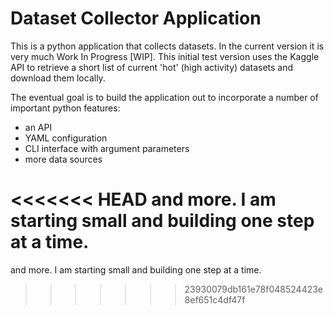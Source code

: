 # Dataset Collector Application

This is a python application that collects datasets. In the current version it is very much Work In Progress [WIP]. This initial test version uses the Kaggle API to retrieve a short list of current 'hot' (high activity) datasets and download them locally.

The eventual goal is to build the application out to incorporate a number of important python features:
- an API
- YAML configuration
- CLI interface with argument parameters
- more data sources

<<<<<<< HEAD
and more. I am starting small and building one step at a time.
=======
and more. I am starting small and building one step at a time.
>>>>>>> 23930079db161e78f048524423e8ef651c4df47f
